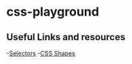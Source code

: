 # css-playground

## Useful Links and resources
-[Selectors](http://www.cheetyr.com/css-selectors)
-[CSS Shapes](https://css-tricks.com/examples/ShapesOfCSS/)

